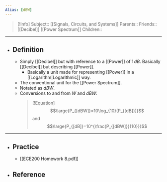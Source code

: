 ```yaml
---
Alias: [dBW]
---
```

> [!Info]
> Subject:: [[Signals, Circuits, and Systems]]
> Parents:: 
> Friends:: [[Decibel]] [[Power Spectrum]]
> Children:: 
---
- ## Definition
	- Simply [[Decibel]] but with reference to a [[Power]] of $1\,dB$. Basically [[Decibel]] but describing [[Power]].
		- Basically a unit made for representing [[Power]] in a [[Logarithm|Logarithmic]] way.
	- The conventional unit for the [[Power Spectrum]].
	- Notated as $dBW$.
	- Conversions to and from $W$ and $dBW$:
	  > [!Equation]
	  > $$\large{P_{[dBW]}=10\log_{10}(P_{[dB]})}$$
	  > and
	  > $$\large{P_{[dB]}=10^{\frac{P_{[dBW]}}{10}}}$$
---
- ## Practice
	- [[ECE200 Homework 8.pdf]]
- ## Reference